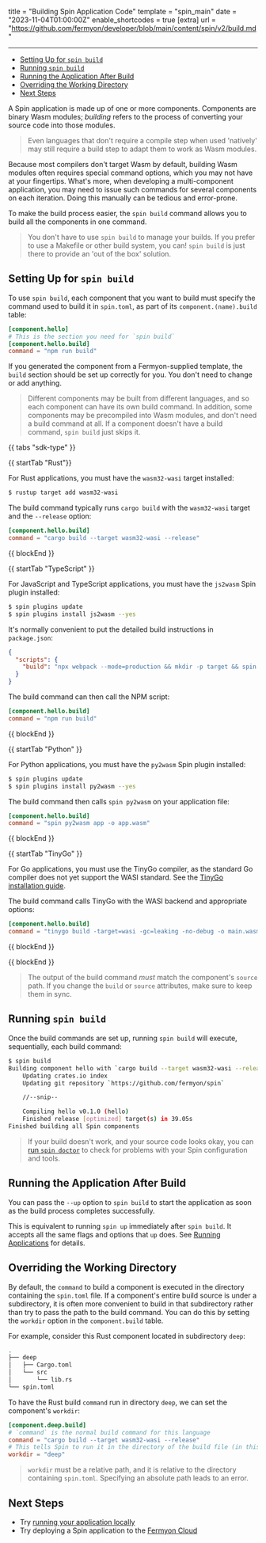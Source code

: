 title = "Building Spin Application Code"
template = "spin_main"
date = "2023-11-04T01:00:00Z"
enable_shortcodes = true
[extra]
url = "https://github.com/fermyon/developer/blob/main/content/spin/v2/build.md"

---

- [Setting Up for `spin build`](#setting-up-for-spin-build)
- [Running `spin build`](#running-spin-build)
- [Running the Application After Build](#running-the-application-after-build)
- [Overriding the Working Directory](#overriding-the-working-directory)
- [Next Steps](#next-steps)

A Spin application is made up of one or more components. Components are binary Wasm modules; _building_ refers to the process of converting your source code into those modules.

> Even languages that don't require a compile step when used 'natively' may still require a build step to adapt them to work as Wasm modules.

Because most compilers don't target Wasm by default, building Wasm modules often requires special command options, which you may not have at your fingertips.
What's more, when developing a multi-component application, you may need to issue such commands for several components on each iteration.
Doing this manually can be tedious and error-prone.

To make the build process easier, the `spin build` command allows you to build all the components in one command.

> You don't have to use `spin build` to manage your builds.  If you prefer to use a Makefile or other build system, you can!  `spin build` is just there to provide an 'out of the box' solution.

<!-- markdownlint-disable-next-line titlecase-rule -->
## Setting Up for `spin build`

To use `spin build`, each component that you want to build must specify the command used to build it in `spin.toml`, as part of its `component.(name).build` table:

```toml
[component.hello]
# This is the section you need for `spin build`
[component.hello.build]
command = "npm run build"
```

If you generated the component from a Fermyon-supplied template, the `build` section should be set up correctly for you.  You don't need to change or add anything.

> Different components may be built from different languages, and so each component can have its own build command.  In addition, some components may be precompiled into Wasm modules, and don't need a build command at all.  If a component doesn't have a build command, `spin build` just skips it.

{{ tabs "sdk-type" }}

{{ startTab "Rust"}}

For Rust applications, you must have the `wasm32-wasi` target installed:

<!-- @selectiveCpy -->

```bash
$ rustup target add wasm32-wasi
```

The build command typically runs `cargo build` with the `wasm32-wasi` target and the `--release` option:

<!-- @nocpy -->

```toml
[component.hello.build]
command = "cargo build --target wasm32-wasi --release"
```

{{ blockEnd }}

{{ startTab "TypeScript" }}

For JavaScript and TypeScript applications, you must have the `js2wasm` Spin plugin installed:

<!-- @selectiveCpy -->

```bash
$ spin plugins update
$ spin plugins install js2wasm --yes
```

It's normally convenient to put the detailed build instructions in `package.json`:

<!-- @nocpy -->

```json
{
  "scripts": {
    "build": "npx webpack --mode=production && mkdir -p target && spin js2wasm -o target/spin-http-js.wasm dist/spin.js"
  }
}
```

The build command can then call the NPM script:

<!-- @nocpy -->

```toml
[component.hello.build]
command = "npm run build"
```

{{ blockEnd }}

{{ startTab "Python" }}

For Python applications, you must have the `py2wasm` Spin plugin installed:

<!-- @selectiveCpy -->

```bash
$ spin plugins update
$ spin plugins install py2wasm --yes
```

The build command then calls `spin py2wasm` on your application file:

<!-- @nocpy -->

```toml
[component.hello.build]
command = "spin py2wasm app -o app.wasm"
```

{{ blockEnd }}

{{ startTab "TinyGo" }}

For Go applications, you must use the TinyGo compiler, as the standard Go compiler does not yet support the WASI standard.  See the [TinyGo installation guide](https://tinygo.org/getting-started/install/).

The build command calls TinyGo with the WASI backend and appropriate options:

<!-- @nocpy -->

```toml
[component.hello.build]
command = "tinygo build -target=wasi -gc=leaking -no-debug -o main.wasm main.go"
```

{{ blockEnd }}

{{ blockEnd }}

> The output of the build command _must_ match the component's `source` path.  If you change the `build` or `source` attributes, make sure to keep them in sync.

<!-- markdownlint-disable-next-line titlecase-rule -->
## Running `spin build`

Once the build commands are set up, running `spin build` will execute, sequentially, each build command:

<!-- @selectiveCpy -->

```bash
$ spin build
Building component hello with `cargo build --target wasm32-wasi --release`
    Updating crates.io index
    Updating git repository `https://github.com/fermyon/spin`

    //--snip--

    Compiling hello v0.1.0 (hello)
    Finished release [optimized] target(s) in 39.05s
Finished building all Spin components
```

> If your build doesn't work, and your source code looks okay, you can [run `spin doctor`](./troubleshooting-application-dev.md) to check for problems with your Spin configuration and tools.

## Running the Application After Build

You can pass the `--up` option to `spin build` to start the application as soon as the build process completes successfully.

This is equivalent to running `spin up` immediately after `spin build`.  It accepts all the same flags and options that `up` does.  See [Running Applications](running-apps) for details.

## Overriding the Working Directory

By default, the `command` to build a component is executed in the directory containing the `spin.toml` file. If a component's entire build source is under a subdirectory, it is often more convenient to build in that subdirectory rather than try to pass the path to the build command. You can do this by setting the `workdir` option in the `component.build` table.

For example, consider this Rust component located in subdirectory `deep`:

<!-- @nocpy -->

```bash
.
├── deep
│   ├── Cargo.toml
│   └── src
│       └── lib.rs
└── spin.toml
```

To have the Rust build `command` run in directory `deep`, we can set the component's `workdir`:

<!-- @nocpy -->

```toml
[component.deep.build]
# `command` is the normal build command for this language
command = "cargo build --target wasm32-wasi --release"
# This tells Spin to run it in the directory of the build file (in this case Cargo.toml)
workdir = "deep"
```

> `workdir` must be a relative path, and it is relative to the directory containing `spin.toml`. Specifying an absolute path leads to an error.

## Next Steps

- Try [running your application locally](running-apps)
- Try deploying a Spin application to the [Fermyon Cloud](/cloud/quickstart)

